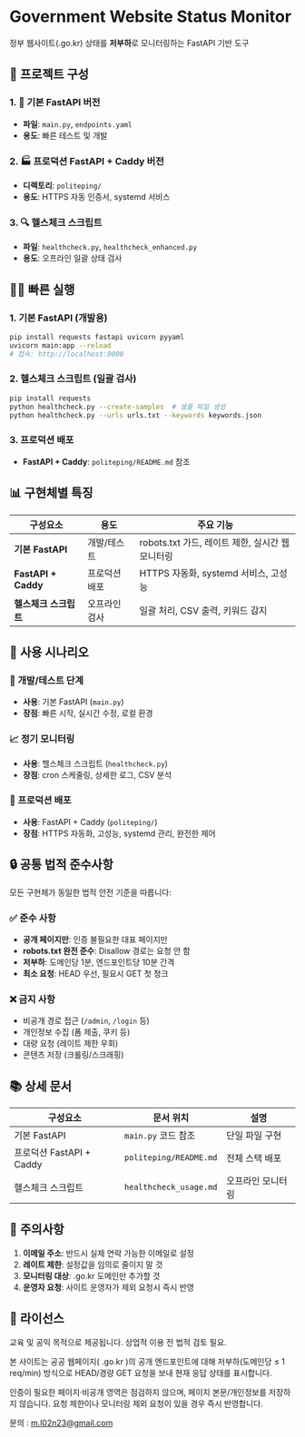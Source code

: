 # Government Website Status Monitor

정부 웹사이트(.go.kr) 상태를 **저부하**로 모니터링하는 FastAPI 기반 도구

## 🔀 프로젝트 구성

### 1. 🐍 기본 FastAPI 버전
- **파일**: `main.py`, `endpoints.yaml`
- **용도**: 빠른 테스트 및 개발

### 2. 🏭 프로덕션 FastAPI + Caddy 버전
- **디렉토리**: `politeping/`
- **용도**: HTTPS 자동 인증서, systemd 서비스

### 3. 🔍 헬스체크 스크립트
- **파일**: `healthcheck.py`, `healthcheck_enhanced.py`
- **용도**: 오프라인 일괄 상태 검사

## 🏃‍♂️ 빠른 실행

### 1. 기본 FastAPI (개발용)
```bash
pip install requests fastapi uvicorn pyyaml
uvicorn main:app --reload
# 접속: http://localhost:8000
```

### 2. 헬스체크 스크립트 (일괄 검사)
```bash
pip install requests
python healthcheck.py --create-samples  # 샘플 파일 생성
python healthcheck.py --urls urls.txt --keywords keywords.json
```

### 3. 프로덕션 배포
- **FastAPI + Caddy**: `politeping/README.md` 참조

## 📊 구현체별 특징

| 구성요소 | 용도 | 주요 기능 |
|---------|------|-----------|
| **기본 FastAPI** | 개발/테스트 | robots.txt 가드, 레이트 제한, 실시간 웹 모니터링 |
| **FastAPI + Caddy** | 프로덕션 배포 | HTTPS 자동화, systemd 서비스, 고성능 |
| **헬스체크 스크립트** | 오프라인 검사 | 일괄 처리, CSV 출력, 키워드 감지 |

## 🎯 사용 시나리오

### 🧪 개발/테스트 단계
- **사용**: 기본 FastAPI (`main.py`)
- **장점**: 빠른 시작, 실시간 수정, 로컬 환경

### 📈 정기 모니터링
- **사용**: 헬스체크 스크립트 (`healthcheck.py`)
- **장점**: cron 스케줄링, 상세한 로그, CSV 분석

### 🏢 프로덕션 배포
- **사용**: FastAPI + Caddy (`politeping/`)
- **장점**: HTTPS 자동화, 고성능, systemd 관리, 완전한 제어

## 🔒 공통 법적 준수사항

모든 구현체가 동일한 법적 안전 기준을 따릅니다:

### ✅ 준수 사항
- **공개 페이지만**: 인증 불필요한 대표 페이지만
- **robots.txt 완전 준수**: Disallow 경로는 요청 안 함
- **저부하**: 도메인당 1분, 엔드포인트당 10분 간격
- **최소 요청**: HEAD 우선, 필요시 GET 첫 청크

### ❌ 금지 사항
- 비공개 경로 접근 (`/admin`, `/login` 등)
- 개인정보 수집 (폼 제출, 쿠키 등)
- 대량 요청 (레이트 제한 우회)
- 콘텐츠 저장 (크롤링/스크래핑)

## 📚 상세 문서

| 구성요소 | 문서 위치 | 설명 |
|---------|-----------|------|
| 기본 FastAPI | `main.py` 코드 참조 | 단일 파일 구현 |
| 프로덕션 FastAPI + Caddy | `politeping/README.md` | 전체 스택 배포 |
| 헬스체크 스크립트 | `healthcheck_usage.md` | 오프라인 모니터링 |

## 🚨 주의사항

1. **이메일 주소**: 반드시 실제 연락 가능한 이메일로 설정
2. **레이트 제한**: 설정값을 임의로 줄이지 말 것
3. **모니터링 대상**: .go.kr 도메인만 추가할 것
4. **운영자 요청**: 사이트 운영자가 제외 요청시 즉시 반영

## 📄 라이선스

교육 및 공익 목적으로 제공됩니다. 상업적 이용 전 법적 검토 필요.

본 사이트는 공공 웹페이지( .go.kr )의 공개 엔드포인트에 대해
저부하(도메인당 ≤ 1 req/min) 방식으로 HEAD/경량 GET 요청을 보내
현재 응답 상태를 표시합니다. 

인증이 필요한 페이지·비공개 영역은
점검하지 않으며, 페이지 본문/개인정보를 저장하지 않습니다.
요청 제한이나 모니터링 제외 요청이 있을 경우 즉시 반영합니다.

문의 : m.l02n23@gmail.com

